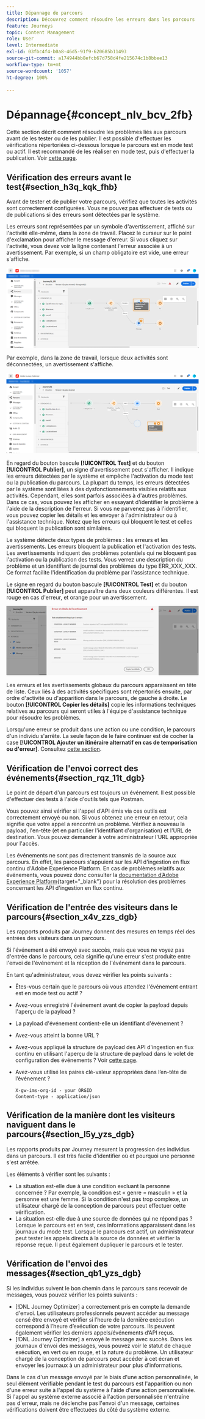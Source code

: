 ```yaml
---
title: Dépannage de parcours
description: Découvrez comment résoudre les erreurs dans les parcours
feature: Journeys
topic: Content Management
role: User
level: Intermediate
exl-id: 03fbc4f4-b0a8-46d5-91f9-620685b11493
source-git-commit: a174944bb8efcb67d758d4fe215674c1b8bbee13
workflow-type: tm+mt
source-wordcount: '1057'
ht-degree: 100%

---
```


# Dépannage{#concept_nlv_bcv_2fb}

Cette section décrit comment résoudre les problèmes liés aux parcours avant de les tester ou de les publier. Il est possible d&#39;effectuer les vérifications répertoriées ci-dessous lorsque le parcours est en mode test ou actif. Il est recommandé de les réaliser en mode test, puis d&#39;effectuer la publication. Voir [cette page](../building-journeys/testing-the-journey.md).

## Vérification des erreurs avant le test{#section_h3q_kqk_fhb}

Avant de tester et de publier votre parcours, vérifiez que toutes les activités sont correctement configurées. Vous ne pouvez pas effectuer de tests ou de publications si des erreurs sont détectées par le système.

Les erreurs sont représentées par un symbole d&#39;avertissement, affiché sur l&#39;activité elle-même, dans la zone de travail. Placez le curseur sur le point d&#39;exclamation pour afficher le message d&#39;erreur. Si vous cliquez sur l&#39;activité, vous devez voir la ligne contenant l&#39;erreur associée à un avertissement. Par exemple, si un champ obligatoire est vide, une erreur s&#39;affiche.

![](../assets/journey63.png)

Par exemple, dans la zone de travail, lorsque deux activités sont déconnectées, un avertissement s&#39;affiche.

![](../assets/canvas-disconnected.png)

En regard du bouton bascule **[!UICONTROL Test]** et du bouton **[!UICONTROL Publier]**, un signe d&#39;avertissement peut s&#39;afficher. Il indique les erreurs détectées par le système et empêche l&#39;activation du mode test ou la publication du parcours. La plupart du temps, les erreurs détectées par le système sont liées à des dysfonctionnements visibles relatifs aux activités. Cependant, elles sont parfois associées à d&#39;autres problèmes. Dans ce cas, vous pouvez les afficher en essayant d&#39;identifier le problème à l&#39;aide de la description de l&#39;erreur. Si vous ne parvenez pas à l&#39;identifier, vous pouvez copier les détails et les envoyer à l&#39;administrateur ou à l&#39;assistance technique. Notez que les erreurs qui bloquent le test et celles qui bloquent la publication sont similaires.

Le système détecte deux types de problèmes : les erreurs et les avertissements. Les erreurs bloquent la publication et l&#39;activation des tests. Les avertissements indiquent des problèmes potentiels qui ne bloquent pas l&#39;activation ou la publication des tests. Vous verrez une description du problème et un identifiant de journal des problèmes du type ERR_XXX_XXX. Ce format facilite l&#39;identification du problème par l&#39;assistance technique.

Le signe en regard du bouton bascule **[!UICONTROL Test]** et du bouton **[!UICONTROL Publier]** peut apparaître dans deux couleurs différentes. Il est rouge en cas d&#39;erreur, et orange pour un avertissement.

![](../assets/journey75.png)

Les erreurs et les avertissements globaux du parcours apparaissent en tête de liste. Ceux liés à des activités spécifiques sont répertoriés ensuite, par ordre d&#39;activité ou d&#39;apparition dans le parcours, de gauche à droite. Le bouton **[!UICONTROL Copier les détails]** copie les informations techniques relatives au parcours qui seront utiles à l&#39;équipe d&#39;assistance technique pour résoudre les problèmes.

Lorsqu&#39;une erreur se produit dans une action ou une condition, le parcours d&#39;un individu s&#39;arrête. La seule façon de le faire continuer est de cocher la case **[!UICONTROL Ajouter un itinéraire alternatif en cas de temporisation ou d&#39;erreur]**. Consultez [cette section](../building-journeys/using-the-journey-designer.md#paths).

## Vérification de l&#39;envoi correct des événements{#section_rqz_11t_dgb}

Le point de départ d&#39;un parcours est toujours un événement. Il est possible d&#39;effectuer des tests à l&#39;aide d&#39;outils tels que Postman.

Vous pouvez ainsi vérifier si l&#39;appel d&#39;API émis via ces outils est correctement envoyé ou non. Si vous obtenez une erreur en retour, cela signifie que votre appel a rencontré un problème. Vérifiez à nouveau la payload, l&#39;en-tête (et en particulier l&#39;identifiant d&#39;organisation) et l&#39;URL de destination. Vous pouvez demander à votre administrateur l&#39;URL appropriée pour l&#39;accès.

Les événements ne sont pas directement transmis de la source aux parcours. En effet, les parcours s&#39;appuient sur les API d&#39;ingestion en flux continu d&#39;Adobe Experience Platform. En cas de problèmes relatifs aux événements, vous pouvez donc consulter la [documentation d’Adobe Experience Platform](https://experienceleague.adobe.com/docs/experience-platform/ingestion/streaming/troubleshooting.html?lang=fr){target=&quot;_blank&quot;} pour la résolution des problèmes concernant les API d&#39;ingestion en flux continu.

## Vérification de l&#39;entrée des visiteurs dans le parcours{#section_x4v_zzs_dgb}

Les rapports produits par Journey donnent des mesures en temps réel des entrées des visiteurs dans un parcours.

Si l&#39;événement a été envoyé avec succès, mais que vous ne voyez pas d&#39;entrée dans le parcours, cela signifie qu&#39;une erreur s&#39;est produite entre l&#39;envoi de l&#39;événement et la réception de l&#39;événement dans le parcours.

En tant qu&#39;administrateur, vous devez vérifier les points suivants :

* Êtes-vous certain que le parcours où vous attendez l&#39;événement entrant est en mode test ou actif ?
* Avez-vous enregistré l&#39;événement avant de copier la payload depuis l&#39;aperçu de la payload ?
* La payload d&#39;événement contient-elle un identifiant d&#39;événement ?
* Avez-vous atteint la bonne URL ?
* Avez-vous appliqué la structure de payload des API d&#39;ingestion en flux continu en utilisant l&#39;aperçu de la structure de payload dans le volet de configuration des événements ? Voir [cette page](../event/about-creating.md#preview-the-payload).
* Avez-vous utilisé les paires clé-valeur appropriées dans l’en-tête de l’événement ?

   ```
   X-gw-ims-org-id - your ORGID
   Content-type - application/json
   ```

## Vérification de la manière dont les visiteurs naviguent dans le parcours{#section_l5y_yzs_dgb}

Les rapports produits par Journey mesurent la progression des individus dans un parcours. Il est très facile d&#39;identifier où et pourquoi une personne s&#39;est arrêtée.

Les éléments à vérifier sont les suivants :

* La situation est-elle due à une condition excluant la personne concernée ? Par exemple, la condition est « genre = masculin » et la personne est une femme. Si la condition n&#39;est pas trop complexe, un utilisateur chargé de la conception de parcours peut effectuer cette vérification.
* La situation est-elle due à une source de données qui ne répond pas ? Lorsque le parcours est en test, ces informations apparaissent dans les journaux du mode test. Lorsque le parcours est actif, un administrateur peut tester les appels directs à la source de données et vérifier la réponse reçue. Il peut également dupliquer le parcours et le tester.

## Vérification de l&#39;envoi des messages{#section_qb1_yzs_dgb}

Si les individus suivent le bon chemin dans le parcours sans recevoir de messages, vous pouvez vérifier les points suivants :

* [!DNL Journey Optimizer] a correctement pris en compte la demande d&#39;envoi. Les utilisateurs professionnels peuvent accéder au message censé être envoyé et vérifier si l’heure de la dernière exécution correspond à l’heure d’exécution de votre parcours. Ils peuvent également vérifier les derniers appels/événements d’API reçus.
* [!DNL Journey Optimizer] a envoyé le message avec succès. Dans les journaux d&#39;envoi des messages, vous pouvez voir le statut de chaque exécution, en vert ou en rouge, et la nature du problème. Un utilisateur chargé de la conception de parcours peut accéder à cet écran et envoyer les journaux à un administrateur pour plus d&#39;informations.

Dans le cas d&#39;un message envoyé par le biais d&#39;une action personnalisée, le seul élément vérifiable pendant le test du parcours est l&#39;apparition ou non d&#39;une erreur suite à l&#39;appel du système à l&#39;aide d&#39;une action personnalisée. Si l&#39;appel au système externe associé à l&#39;action personnalisée n&#39;entraîne pas d&#39;erreur, mais ne déclenche pas l&#39;envoi d&#39;un message, certaines vérifications doivent être effectuées du côté du système externe.
